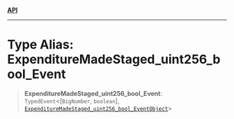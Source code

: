 [**API**](../../../README.md)

***

# Type Alias: ExpenditureMadeStaged\_uint256\_bool\_Event

> **ExpenditureMadeStaged\_uint256\_bool\_Event**: `TypedEvent`\<\[`BigNumber`, `boolean`\], [`ExpenditureMadeStaged_uint256_bool_EventObject`](../interfaces/ExpenditureMadeStaged_uint256_bool_EventObject.md)\>
